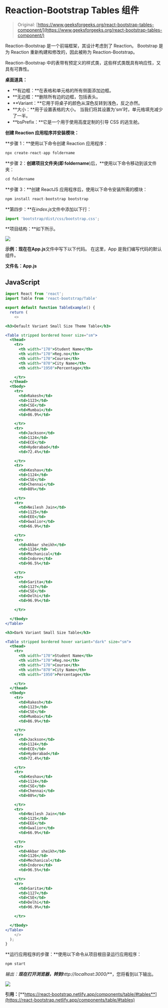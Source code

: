 # Reaction-Bootstrap Tables 组件

> Original: [https://www.geeksforgeeks.org/react-bootstrap-tables-component/](https://www.geeksforgeeks.org/react-bootstrap-tables-component/)

Reaction-Bootstrap 是一个前端框架，其设计考虑到了 Reaction。 Bootstrap 是为 Reaction 重新构建和修改的，因此被称为 Reaction-Bootstrap。

Reaction-Bootstrap 中的表带有预定义的样式类，这些样式类既具有响应性，又具有可靠性。

**桌面道具：**

*   **有边框：**在表格和单元格的所有侧面添加边框。
*   **无边框：**删除所有边的边框，包括表头。
*   **Variant：**它用于将桌子的颜色从深色反转到浅色，反之亦然。
*   **大小：**用于设置表格的大小。 当我们将其设置为‘sm’时，单元格填充减少了一半。
*   **bsPrefix：**它是一个用于使用高度定制的引导 CSS 的逃生舱。

**创建 Reaction 应用程序并安装模块：**

**步骤 1：**使用以下命令创建 Reaction 应用程序：

```jsx
npx create-react-app foldername
```

**步骤 2：**创建项目文件夹(即 foldername**)后，**使用以下命令移动到该文件夹：

```jsx
cd foldername
```

**步骤 3：**创建 ReactJS 应用程序后，使用以下命令安装所需的模块：

```jsx
npm install react-bootstrap bootstrap
```

**第四步：**在*index.js*文件中添加以下行：

```jsx
import 'bootstrap/dist/css/bootstrap.css';
```

**项目结构：**如下所示。

![](img/74a81d6a5f2feb272f07a94c24cad94e.png)

**示例：**现在在**App.js**文件中写下以下代码。 在这里，App 是我们编写代码的默认组件。

**文件名：App.js**

## JavaScript

```jsx
import React from 'react';
import Table from 'react-bootstrap/Table'

export default function TableExample() {
  return (
    <>

<h3>Default Variant Small Size Theme Table</h3>

<Table stripped bordered hover size="sm">
  <thead>
    <tr>
      <th width="170">Student Name</th>
      <th width="170">Reg.no</th>
      <th width="170">Course</th>
      <th width="870">City Name</th>
      <th width="1950">Percentage</th>

    </tr>
  </thead>
  <tbody>
    <tr>
      <td>Rakesh</td>
      <td>1123</td>
      <td>CSE</td>
      <td>Mumbai</td>
      <td>86.9%</td>

    </tr>
    <tr>
      <td>Jackson</td>
      <td>1124</td>
      <td>ECE</td>
      <td>Hyderabad</td>
      <td>72.4%</td>

    </tr>
    <tr>
      <td>Keshav</td>
      <td>1124</td>
      <td>CSE</td>
      <td>Chennai</td>
      <td>88%</td>

    </tr>
    <tr>
      <td>Neilesh Jain</td>
      <td>1125</td>
      <td>EEE</td>
      <td>Gwalior</td>
      <td>66.9%</td>

    </tr>
    <tr>
      <td>Akbar sheikh</td>
      <td>1126</td>
      <td>Mechanical</td>
      <td>Indore</td>
      <td>96.5%</td>

    </tr>
    <tr>
      <td>Sarita</td>
      <td>1127</td>
      <td>CSE</td>
      <td>Delhi</td>
      <td>96.9%</td>

    </tr>

  </tbody>
</Table>

<h3>Dark Variant Small Size Table</h3>

<Table stripped bordered hover variant="dark" size="sm">
  <thead>
    <tr>
      <th width="170">Student Name</th>
      <th width="170">Reg.no</th>
      <th width="170">Course</th>
      <th width="870">City Name</th>
      <th width="1950">Percentage</th>

    </tr>
  </thead>
  <tbody>
    <tr>
      <td>Rakesh</td>
      <td>1123</td>
      <td>CSE</td>
      <td>Mumbai</td>
      <td>86.9%</td>

    </tr>
    <tr>
      <td>Jackson</td>
      <td>1124</td>
      <td>ECE</td>
      <td>Hyderabad</td>
      <td>72.4%</td>

    </tr>
    <tr>
      <td>Keshav</td>
      <td>1124</td>
      <td>CSE</td>
      <td>Chennai</td>
      <td>88%</td>

    </tr>
    <tr>
      <td>Neilesh Jain</td>
      <td>1125</td>
      <td>EEE</td>
      <td>Gwalior</td>
      <td>66.9%</td>

    </tr>
    <tr>
      <td>Akbar sheikh</td>
      <td>1126</td>
      <td>Mechanical</td>
      <td>Indore</td>
      <td>96.5%</td>

    </tr>
    <tr>
      <td>Sarita</td>
      <td>1127</td>
      <td>CSE</td>
      <td>Delhi</td>
      <td>96.9%</td>

    </tr>

  </tbody>
</Table>
    </>
  );
}
```

**运行应用程序的步骤：**使用以下命令从项目根目录运行应用程序：

```jsx
npm start
```

**输出：**现在打开浏览器，转到***http://localhost:3000/***，您将看到以下输出。

![](img/cbca8f2726f4ab853f37c51a0ea52d3e.png)

**引用：**[**https://react-bootstrap.netlify.app/components/table/#tables**](https://react-bootstrap.netlify.app/components/table/#tables)